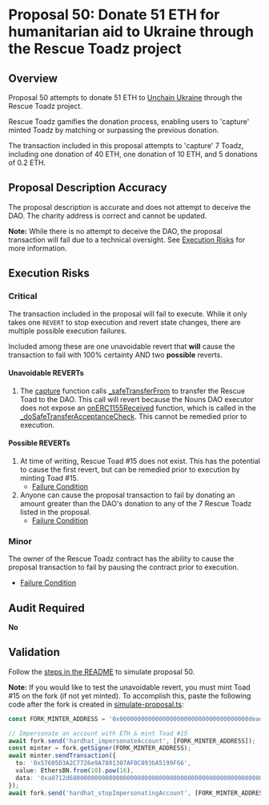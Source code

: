 # Proposal 50: Donate 51 ETH for humanitarian aid to Ukraine through the Rescue Toadz project

## Overview

Proposal 50 attempts to donate 51 ETH to [Unchain Ukraine](https://unchain.fund/) through the Rescue Toadz project.

Rescue Toadz gamifies the donation process, enabling users to 'capture' minted Toadz by matching or surpassing the previous donation.

The transaction included in this proposal attempts to 'capture' 7 Toadz, including one donation of 40 ETH, one donation of 10 ETH, and 5 donations of 0.2 ETH.


## Proposal Description Accuracy

The proposal description is accurate and does not attempt to deceive the DAO. The charity address is correct and cannot be updated.

**Note:** While there is no attempt to deceive the DAO, the proposal transaction will fail due to a technical oversight. See [Execution Risks](#execution-risks) for more information.


## Execution Risks

### Critical

The transaction included in the proposal will fail to execute. While it only takes one `REVERT` to stop execution and revert state changes, there are multiple possible execution failures.

Included among these are one unavoidable revert that **will** cause the transaction to fail with 100% certainty AND two **possible** reverts.

#### Unavoidable REVERTs

1. The [capture](https://github.com/haltakov/rescue-toadz/blob/d544264/contract/contracts/RescueToadz.sol#L95) function calls [_safeTransferFrom](https://github.com/haltakov/rescue-toadz/blob/d544264/contract/contracts/RescueToadz.sol#L110) to transfer the Rescue Toad to the DAO. This call will revert because the Nouns DAO executor does not expose an [onERC1155Received](https://github.com/OpenZeppelin/openzeppelin-contracts/blob/742e85be7c08dff21410ba4aa9c60f6a033befb8/contracts/token/ERC1155/ERC1155.sol#L470) function, which is called in the [_doSafeTransferAcceptanceCheck](https://github.com/OpenZeppelin/openzeppelin-contracts/blob/742e85be7c08dff21410ba4aa9c60f6a033befb8/contracts/token/ERC1155/ERC1155.sol#L186). This cannot be remedied prior to execution.

#### Possible REVERTs

1. At time of writing, Rescue Toad #15 does not exist. This has the potential to cause the first revert, but can be remedied prior to execution by minting Toad #15.
    - [Failure Condition](https://github.com/haltakov/rescue-toadz/blob/d544264/contract/contracts/RescueToadz.sol#L100)
2. Anyone can cause the proposal transaction to fail by donating an amount greater than the DAO's donation to any of the 7 Rescue Toadz listed in the proposal.
    - [Failure Condition](https://github.com/haltakov/rescue-toadz/blob/d544264/contract/contracts/RescueToadz.sol#L101-L104)

### Minor

The owner of the Rescue Toadz contract has the ability to cause the proposal transaction to fail by pausing the contract prior to execution.
  - [Failure Condition](https://github.com/OpenZeppelin/openzeppelin-contracts/blob/4a9cc8b4918ef3736229a5cc5a310bdc17bf759f/contracts/security/Pausable.sol#L52)

## Audit Required

**No**


## Validation

Follow the [steps in the README](../README.md#for-reviewers) to simulate proposal 50.

**Note:** If you would like to test the unavoidable revert, you must mint Toad #15 on the fork (if not yet minted). To accomplish this, paste the following code after the fork is created in [simulate-proposal.ts](../src/tasks/simulate-proposal.ts#L46):

```ts
const FORK_MINTER_ADDRESS = '0x000000000000000000000000000000000000dead';

// Impersonate an account with ETH & mint Toad #15
await fork.send('hardhat_impersonateAccount', [FORK_MINTER_ADDRESS]);
const minter = fork.getSigner(FORK_MINTER_ADDRESS);
await minter.sendTransaction({
  to: '0x57605D3A2C7726e9A7801307AF0C893bA5199F66',
  value: EthersBN.from(10).pow(16),
  data: '0xa0712d68000000000000000000000000000000000000000000000000000000000000000F', // 15
});
await fork.send('hardhat_stopImpersonatingAccount', [FORK_MINTER_ADDRESS]);
```
